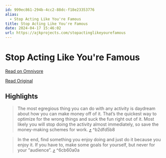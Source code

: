 ```yaml
---
id: 999ec861-294b-4cc2-88dc-f18e23353776
alias:
  - Stop Acting Like You're Famous
title: Stop Acting Like You're Famous
date: 2024-04-17 15:46:02
url: https://ajkprojects.com/stopactinglikeyourefamous
---
```


# Stop Acting Like You're Famous

[Read on Omnivore](https://omnivore.app/me/https-ajkprojects-com-stopactinglikeyourefamous-18eec859113)

[Read Original](https://ajkprojects.com/stopactinglikeyourefamous)

## Highlights

> The most egregious thing you can do with any activity is daydream about how you can make money off of it. That’s the quickest way to optimize for the wrong things and suck the fun right out of it. Most likely you will stop doing the activity almost immediately, so save the money-making schemes for work. [⤴️](https://omnivore.app/me/https-ajkprojects-com-stopactinglikeyourefamous-18eec859113#b2dfd5b8-bc6a-4db7-a93e-1e3d4d54413c)  ^b2dfd5b8

> In the end, find something you enjoy doing and just do it because you enjoy it. If you have to, make some goals for yourself, but never for your “audience”. [⤴️](https://omnivore.app/me/https-ajkprojects-com-stopactinglikeyourefamous-18eec859113#6cb60a0a-1db2-4ddb-9aca-cd43e23af92f)  ^6cb60a0a

